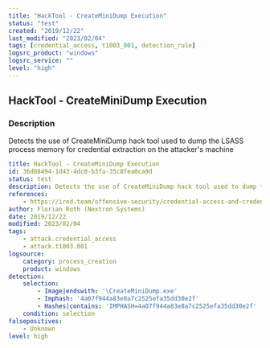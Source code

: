 ```yaml
---
title: "HackTool - CreateMiniDump Execution"
status: "test"
created: "2019/12/22"
last_modified: "2023/02/04"
tags: [credential_access, t1003_001, detection_rule]
logsrc_product: "windows"
logsrc_service: ""
level: "high"
---
```


## HackTool - CreateMiniDump Execution

### Description

Detects the use of CreateMiniDump hack tool used to dump the LSASS process memory for credential extraction on the attacker's machine

```yml
title: HackTool - CreateMiniDump Execution
id: 36d88494-1d43-4dc0-b3fa-35c8fea0ca9d
status: test
description: Detects the use of CreateMiniDump hack tool used to dump the LSASS process memory for credential extraction on the attacker's machine
references:
    - https://ired.team/offensive-security/credential-access-and-credential-dumping/dumping-lsass-passwords-without-mimikatz-minidumpwritedump-av-signature-bypass
author: Florian Roth (Nextron Systems)
date: 2019/12/22
modified: 2023/02/04
tags:
    - attack.credential_access
    - attack.t1003.001
logsource:
    category: process_creation
    product: windows
detection:
    selection:
        - Image|endswith: '\CreateMiniDump.exe'
        - Imphash: '4a07f944a83e8a7c2525efa35dd30e2f'
        - Hashes|contains: 'IMPHASH=4a07f944a83e8a7c2525efa35dd30e2f'
    condition: selection
falsepositives:
    - Unknown
level: high

```

